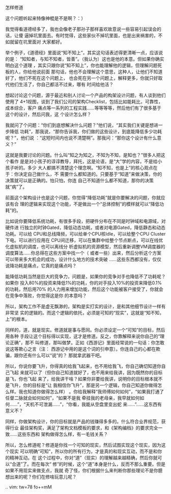     
怎样修道

这个问题听起来特像神棍是不是啊？：）

我觉得看道德经多了，我也会像老子那孙子那样喜欢故意说一些容易引起误会的话，让傻
逼掉坑里面去。有时觉得，这些家伙不掉坑里面，也是出来祸害的，不如就留在坑里面对
大家都好。

举个例子，《道德经》里面说“知不知上”，其实这句话表述得更清晰一点，应该说的是：
“知知者，与知不知者，皆善”。（我认为）这也是他的本意。但如果你确实明白这个道理
，其实只跟你说“知不知上”，你也能理解他的逻辑，但理解问题死板的人，你给他说前面
那句话，他也不会理解这个意思，这种人，让他们不知道好了，他们不死在这个问题上，
也会死在另一个问题上，解释更多，你就只好取代他们生活了，你自己都活不过来，哪有
时间给他活？

想起讨论这个问题，源于最近和别人讨论一个产品的构架设计问题，有人谈到他们使用了
4+1视图，谈到了我们公司的架构Checklist，包括比如能耗比，可靠性，成本综合，客户
痛点等一系列的工程实践……等等等等，然后他们有了很多基于这个的设计，然后问我，这
个设计怎么样？

我就问了个问题：“你们到底想解决什么问题？”他们说，“其实我们关键是想进一步降低
功耗”，那我说，“那你告诉我，你们做的这些设计，到底能降低多少功耗呢？”，他们说
：“这短时间内也说不清楚啊”。那我问：“那你这个设计有什么意义？”

这就是我要讨论的问题。什么叫“知之为知之，不知为不知，是知也？”很多人把这个看作
是是对小孩子的谆谆教导，拜托，这是论语，是“大”学的内容，不是给小孩子听的。多少
大人都搞不清楚这个理念啊。“知不知，也是上”的核心观点在于：你决定自己做什么，不
需要什么都知道的。只要基于“知道”来做决策，你的决策就可以是正确的。怕只怕，你连
自己不知道什么都不知道，那你的决策就“病”了。

前面这个架构设计也是这个问题，你觉得“降低功耗”就是你要解决的问题，你就应该有合
理的逻辑来实现这个功能，不是做出一个“总体控制”的模样就可以“降低功耗”的。

比如说你要降低系统功耗，有很多手段，把硬件分布在不同是时钟域和电源域，对硬件进
行独立的时钟Gated，降低动态功耗，或者对电源Gated，降低静态和动态功耗。可以给
CPU和总线降频，可以给单个CPU核Idle，可以给整个CPU Cluster下电。可以进行应用在
CPU间迁移，可以在集群中给整个节点断点，可以在线优化虚拟机的调度，也可以离线分
析虚拟机的资源模型，然后重新调整VM调度器的调度算法……你总得在这些方案中找一个（
或者一些）出来，然后分析这个方案可以带来多大机会的成功，设计什么地方的技术突破
……这些东西都没有，仅仅说降功耗是痛点，它真的是痛点吗？

能降低功耗当然是巨大的竞争力，问题是，如果你的竞争对手也降低不了功耗呢？如果你
投入80%的投资来降低1%的功耗，你的对手投入10%的投资来降低0.1%的功耗，然后用70%
的人力用来增加功能，然后这个功能被客户接受了，你就会在竞争中落败，你觉得这是你
的本意吗？

所以，架构工作不是虚无飘渺的，架构是实打实的设计，是和其他细节设计一样有非常坚
实的逻辑的。而这个逻辑的依托，必须是可知的“现实”，这就是“知不知，上”的根本。

同样的，道，就是现实。修道就是事与愿同。你必须设定一个“可知”的目标，然后用各种
手段让这个目标得以实现，这才是修道。反之，你靠解释来说你自己的“理论正确”，那不
叫修道，那叫做梦。正如《西游记》里面经常说的一句话：你怎敢说这等欺心之言（注：
西游记中用的是这个词的引申意）。你连自己的心都在欺骗，跟你还有什么可以“说”的？
那就拿武器干吧。

所以，你说你要飞升，你得真的给我飞起来，也不用给我飞，你自己确切知道你自己飞起
来就可以了（但你自己知道就好了，也不用来给我讲，因为既然你的目标是飞，你也飞起
来了，给我讲干啥？如果你非要给我讲，说明你的目标根本就不是飞升，你的目标是“让
我相信你飞升”，那是另一个逻辑，你自己知道你做得怎么样。我也知道你做得怎么样）
。你给我解释“我师傅如何如何”，“如果我打通了任督二脉就会如何如何”，“如果不是我
牵挂我的老母亲，我早就如何如何……”，“天机不可泄漏……”，“你看，我能从空盘里变出蛇
来……”……这东西有意义不？

同样，你做架构设计，你的目标就是产品的钱赚得多多的。什么符合业界规范，获得行业
最佳架构奖，满足了架构文档模板的要求，和《架构编档》的要求完全一致……这些东西和
架构做得怎么样，有一毛钱关系？

所以，怎么修道呢？修道是你找一个可知的现实，然后试图实现这个现实，因为这个现实
可以明确“可知”，所以你的所有行为，才是真的和现实互动，而不是和你的精神互动。在
这个过程中，你对“道”（现实）的理解越来越精确，然后你就可以“合道”了。而在每次“
修”的时候，这个“道”本身是什么，反而不那么重要。但是如果不用现实来做支点，我就
奇了怪，你们根据什么来判断你那些理论不是你臆想出来的呢？你们在修啥玩意儿呢？

.. vim: tw=78 fo+=mM
